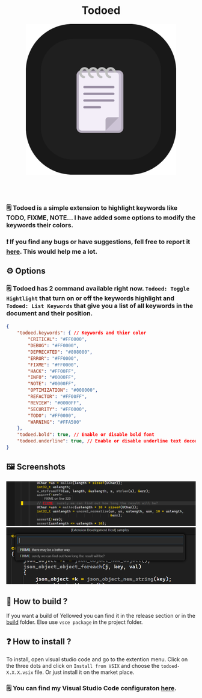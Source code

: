 <div align="center">
	<h1>Todoed</h1>
</div>

<div align="center">
	<img width="400px" src="./resources/logo.png" alt="">
</div>

<br>

<div align="center">
    <img src="https://img.shields.io/visual-studio-marketplace/r/gael-lopes-da-silva.todoed?style=for-the-badge&labelColor=000000" alt="">
    <img src="https://img.shields.io/visual-studio-marketplace/d/gael-lopes-da-silva.todoed?style=for-the-badge&labelColor=000000" alt="">
    <img src="https://img.shields.io/visual-studio-marketplace/v/gael-lopes-da-silva.todoed?style=for-the-badge&labelColor=000000" alt="">
</div>

<div align="center">
	<a href="./LICENSE.md">
        <img src="https://img.shields.io/badge/license-BSD%203--Clause-blue?style=for-the-badge&labelColor=000000" alt="">
    </a>
</div>

### 🗒️ Todoed is a simple extension to highlight keywords like TODO, FIXME, NOTE... I have added some options to modify the keywords their colors.

### ❗ If you find any bugs or have suggestions, fell free to report it [here](https://github.com/Gael-Lopes-Da-Silva/TodoedVSCode/issues/new/choose). This would help me a lot.

## ⚙️ Options
### 🗒️ Todoed has 2 command available right now. `Todoed: Toggle Hightlight` that turn on or off the keywords highlight and `Todoed: List Keywords` that give you a list of all keywords in the document and their position.

~~~json
{
	"todoed.keywords": { // Keywords and thier color
		"CRITICAL": "#FF0000",
		"DEBUG": "#FF0000",
		"DEPRECATED": "#808080",
		"ERROR": "#FF0000",
		"FIXME": "#FF0000",
		"HACK": "#FF00FF",
		"INFO": "#0000FF",
		"NOTE": "#0000FF",
		"OPTIMIZATION": "#008000",
		"REFACTOR": "#FF00FF",
		"REVIEW": "#0000FF",
		"SECURITY": "#FF0000",
		"TODO": "#FF0000",
		"WARNING": "#FFA500"
	},
	"todoed.bold": true, // Enable or disable bold font
	"todoed.underline": true, // Enable or disable underline text decoration
}
~~~

## 🖼️ Screenshots
<img src="./screenshots/todoed_1.png" alt="">
<img src="./screenshots/todoed_2.png" alt="">

## 🧱 How to build ?
If you want a build of Yellowed you can find it in the release section or in the [build](./build/) folder. Else use `vsce package` in the project folder.

## ❓ How to install ?
To install, open visual studio code and go to the extention menu. Click on the three dots and click on `Install from VSIX` and choose the `todoed-X.X.X.vsix` file. Or just install it on the market place.

### 🗒️ You can find my Visual Studio Code configuraton [here](https://github.com/Gael-Lopes-Da-Silva/MyVscodeConfig).
